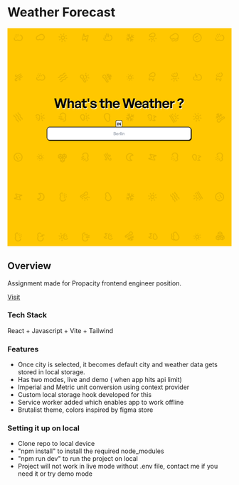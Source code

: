 # Weather Forecast

![Preview](preview.png)

## Overview

Assignment made for Propacity frontend engineer position.

[Visit](https://weather-forecast-delta-ten.vercel.app/)

### Tech Stack

React + Javascript + Vite + Tailwind

### Features

- Once city is selected, it becomes default city and weather data gets stored in local storage.
- Has two modes, live and demo ( when app hits api limit)
- Imperial and Metric unit conversion using context provider
- Custom local storage hook developed for this
- Service worker added which enables app to work offline
- Brutalist theme, colors inspired by figma store

### Setting it up on local

- Clone repo to local device
- "npm install" to install the required node_modules
- "npm run dev" to run the project on local
- Project will not work in live mode without .env file, contact me if you need it or try demo mode
